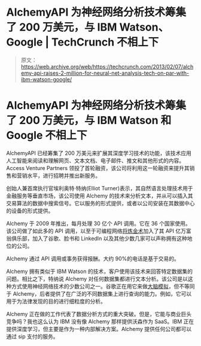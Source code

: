# AlchemyAPI 为神经网络分析技术筹集了 200 万美元，与 IBM Watson、Google | TechCrunch 不相上下

> 原文：<https://web.archive.org/web/https://techcrunch.com/2013/02/07/alchemy-api-raises-2-million-for-neural-net-analysis-tech-on-par-with-ibm-watson-google/>

# AlchemyAPI 为神经网络分析技术筹集了 200 万美元，与 IBM Watson 和 Google 不相上下

AlchemyAPI 已经筹集了 200 万美元来扩展其深度学习技术的功能，该技术应用人工智能来阅读和理解网页、文本文档、电子邮件、推文和其他形式的内容。Access Venture Partners 领投了首轮融资，该公司将利用这一轮融资来提升其销售和营销水平，进行招聘并推出新服务。

创始人兼首席执行官埃利奥特·特纳(Elliot Turner)表示，其自然语言处理技术用于金融服务等垂直市场，该公司使用 Alchemy 的技术来分析文本，并从可以插入其交易算法的数据中搜索信号。它以服务的形式提供，或者以公司安装在其数据中心的设备的形式提供。

Alchemy 于 2009 年推出，每月处理 30 亿个 API 调用。它在 36 个国家使用。该公司做了如此多的 API 调用，以至于可编程网络[将炼金术](https://web.archive.org/web/20230329150225/http://blog.programmableweb.com/2011/09/16/new-api-billionaire-text-extractor-alchemy/)加入了其 API 亿万富翁俱乐部，加入了谷歌、脸书和 LinkedIn 以及其他少数几家可以声称拥有这种地位的公司。

Alchemy 通过 API 调用或事务获得报酬。大约 90%的电话是基于交易的。

Alchemy 拥有类似于 IBM Watson 的技术，客户使用该技术来回答特定数据集的问题。相比之下，特纳说 Alchemy 对任何数据集都进行文本分析。该公司是以这种方式使用神经网络技术的少数公司之一。谷歌正在用它来做[大脑模拟](https://web.archive.org/web/20230329150225/http://googleblog.blogspot.com/2012/06/using-large-scale-brain-simulations-for.html)，但不等同于 Alchemy，后者提供了在广泛的不同数据集上进行查询的能力。例如，它可以用于为法律发现的目的进行细粒度的分析。

Alchemy 正在做的工作代表了数据分析方式的重大突破。但是，它能与商业巨头竞争吗？我也这么认为 IBM 没有像 Alchemy 那样提供沃森作为 SaaS。IBM 正在提供深度学习，但主要是作为一种内部解决方案。Alchemy 提供任何公司都可以通过 sip 支付的服务。